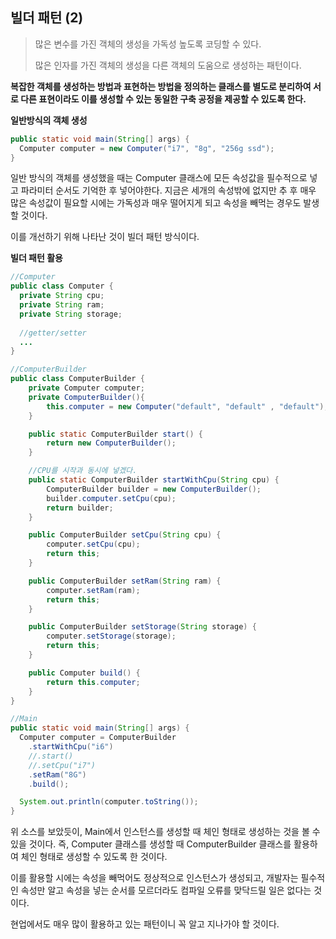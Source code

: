 ## 빌더 패턴 (2)

> 많은 변수를 가진 객체의 생성을 가독성 높도록 코딩할 수 있다.
>
> 많은 인자를 가진 객체의 생성을 다른 객체의 도움으로 생성하는 패턴이다.

**복잡한 객체를 생성하는 방법과 표현하는 방법을 정의하는 클래스를 별도로 분리하여 서로 다른 표현이라도 이를 생성할 수 있는 동일한 구축 공정을 제공할 수 있도록 한다.**



**일반방식의 객체 생성**

~~~java
public static void main(String[] args) {
  Computer computer = new Computer("i7", "8g", "256g ssd");
}
~~~

일반 방식의 객체를 생성했을 때는 Computer 클래스에 모든 속성값을 필수적으로 넣고 파라미터 순서도 기억한 후 넣어야한다. 지금은 세개의 속성밖에 없지만 추 후 매우 많은 속성값이 필요할 시에는 가독성과 매우 떨어지게 되고 속성을 빼먹는 경우도 발생할 것이다.

이를 개선하기 위해 나타난 것이 빌더 패턴 방식이다.



**빌더 패턴 활용**

~~~java
//Computer
public class Computer {
  private String cpu;
  private String ram;
  private String storage;
  
  //getter/setter
  ...
}

//ComputerBuilder
public class ComputerBuilder {
    private Computer computer;
    private ComputerBuilder(){
        this.computer = new Computer("default", "default" , "default");
    }

    public static ComputerBuilder start() {
        return new ComputerBuilder();
    }

    //CPU를 시작과 동시에 넣겠다.
    public static ComputerBuilder startWithCpu(String cpu) {
        ComputerBuilder builder = new ComputerBuilder();
        builder.computer.setCpu(cpu);
        return builder;
    }

    public ComputerBuilder setCpu(String cpu) {
        computer.setCpu(cpu);
        return this;
    }

    public ComputerBuilder setRam(String ram) {
        computer.setRam(ram);
        return this;
    }

    public ComputerBuilder setStorage(String storage) {
        computer.setStorage(storage);
        return this;
    }

    public Computer build() {
        return this.computer;
    }
}

//Main
public static void main(String[] args) {
  Computer computer = ComputerBuilder
    .startWithCpu("i6")
    //.start()
    //.setCpu("i7")
    .setRam("8G")
    .build();

  System.out.println(computer.toString());
}
~~~

위 소스를 보았듯이, Main에서 인스턴스를 생성할 때 체인 형태로 생성하는 것을 볼 수 있을 것이다. 즉, Computer 클래스를 생성할 때 ComputerBuilder 클래스를 활용하여 체인 형태로 생성할 수 있도록 한 것이다.

이를 활용할 시에는 속성을 빼먹어도 정상적으로 인스턴스가 생성되고, 개발자는 필수적인 속성만 알고 속성을 넣는 순서를 모르더라도 컴파일 오류를 맞닥드릴 일은 없다는 것이다.

현업에서도 매우 많이 활용하고 있는 패턴이니 꼭 알고 지나가야 할 것이다.


